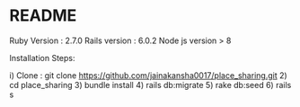 # README

Ruby Version : 2.7.0
Rails version : 6.0.2
Node js version > 8

Installation Steps:

i) Clone : git clone https://github.com/jainakansha0017/place_sharing.git
2) cd place_sharing
3) bundle install
4) rails db:migrate
5) rake db:seed
6) rails s
